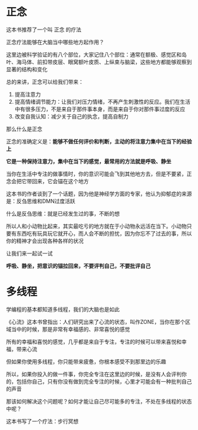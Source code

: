 # 正念

这本书推荐了一个叫 正念 的疗法

正念疗法能够在大脑当中哪些地方起作用？

这里边被科学验证的有八个部位，大家记住八个部位：通常在额极、感觉区和岛叶、海马体、前扣带皮层、眼窝额叶皮质、上纵束与脑梁，这些地方都能够观察到显著的结构和变化

总的来讲，正念可以给我们带来：

1. 提高注意力
2. 提高情绪调节能力：让我们对压力情绪，不再产生刺激性的反应。我们在生活中有很多压力，不是来自于那件事本身，而是来自于你对那件事过度的反应
3. 改变自我认知：减少关于自己的执念，提高自制力



那么什么是正念

正念的准确定义是：**能够不做任何评价和判断，主动的将注意力集中在当下的经验上**

**它是一种保持注意力，集中在当下的感觉，最常用的方法就是呼吸、静坐**

当你在生活中专注的做事情时，你的意识可能会飞到其他地方去，但是不要紧，正念会把它带回来，它会锚在这个地方



这本书的作者谈到了一个话题，因为他是神经学方面的专家，他认为抑郁症的来源是：反刍思维和DMN过度活跃



什么是反刍思维：就是已经发生过的事，不断的想

所以人和小动物比起来，其实最吃亏的地方就在于小动物永远活在当下。小动物只要有东西吃有玩具玩它就开心，而人会不断的担忧，因为你忘不了过去的事，所以你的精神才会出现各种各样的状况



让我们来一起试一试

**呼吸、静坐，把意识的锚拉回来，不要评判自己，不要批评自己**



# 多线程

学编程的基本都知道多线程，我们的大脑也是如此

《心流》这本书曾指出：人们研究出来了心流的状态，叫作ZONE，当你在那个区域当中的时候，那是非常有幸福感的、非常喜悦的感觉

所有的幸福和喜悦的感觉，几乎都是来自于专注，专注的时候可以带来喜悦和幸福，带来心流

但如果你使用多线程，你只能带来疲惫，你根本感受不到那里边的乐趣



所以，如果你投入的做一件事，你完全专注在这里边的时候，是没有人会评判你的，包括你自己，只有你没有做到完全专注的时候，心里才可能会有一种批判自己的声音





那该如何解决这个问题呢？如何才能让自己尽可能多的专注，不处在多线程的状态中呢？

这本书写了一个疗法：步行冥想
